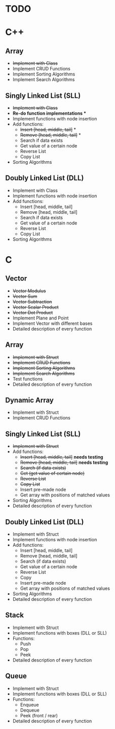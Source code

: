# TODO

# C++

## Array

* ~~Implement with Class~~
* Implement CRUD Functions
* Implement Sorting Algorithms
* Implement Search Algorithms

## Singly Linked List (SLL)

* ~~Implement with Class~~
* __Re-do function implementations \*__
* Implement functions with node insertion
* Add functions:
	* ~~Insert [head, middle, tail]~~ \*
	* ~~Remove [head, middle, tail]~~ \*
	* Search if data exists
	* Get value of a certain node
	* Reverse List
	* Copy List
* Sorting Algorithms

## Doubly Linked List (DLL)

* Implement with Class
* Implement functions with node insertion
* Add functions:
	* Insert [head, middle, tail]
	* Remove [head, middle, tail]
	* Search if data exists
	* Get value of a certain node
	* Reverse List
	* Copy List
* Sorting Algorithms

# C

## Vector

* ~~Vector Modulus~~
* ~~Vector Sum~~
* ~~Vector Subtraction~~
* ~~Vector Scalar Product~~
* ~~Vector Dot Product~~
* Implement Plane and Point
* Implement Vector with different bases
* Detailed description of every function

## Array

* ~~Implement with Struct~~
* ~~Implement CRUD Functions~~
* ~~Implement Sorting Algorithms~~
* ~~Implement Search Algorithms~~
* Test functions
* Detailed description of every function

## Dynamic Array

* Implement with Struct
* Implement CRUD Functions

## Singly Linked List (SLL)

* ~~Implement with Struct~~
* Add functions:
	* ~~Insert [head, middle, tail]~~ __needs testing__
	* ~~Remove [head, middle, tail]~~ __needs testing__
	* ~~Search (if data exists)~~
	* ~~Get (get value of certain node)~~
	* ~~Reverse List~~
	* ~~Copy List~~
	* Insert pre-made node
	* Get array with positions of matched values
* Sorting Algorithms
* Detailed description of every function

## Doubly Linked List (DLL)

* Implement with Struct
* Implement functions with node insertion
* Add functions:
	* Insert [head, middle, tail]
	* Remove [head, middle, tail]
	* Search (if data exists)
	* Get value of a certain node
	* Reverse List
	* Copy
	* Insert pre-made node
	* Get array with positions of matched values
* Sorting Algorithms
* Detailed description of every function

## Stack

* Implement with Struct
* Implement functions with boxes (DLL or SLL)
* Functions:
	* Push
	* Pop
	* Peek
* Detailed description of every function

## Queue

* Implement with Struct
* Implement functions with boxes (DLL or SLL)
* Functions:
	* Enqueue
	* Dequeue
	* Peek (front / rear)
* Detailed description of every function